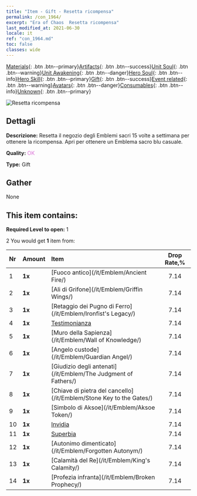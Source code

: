 ```yaml
---
title: "Item - Gift - Resetta ricompensa"
permalink: /con_1964/
excerpt: "Era of Chaos  Resetta ricompensa"
last_modified_at: 2021-06-30
locale: it
ref: "con_1964.md"
toc: false
classes: wide
---
```

 [Materials](/ItemsIT/){: .btn .btn--primary}[Artifacts](/ItemsIT/Artifacts/){: .btn .btn--success}[Unit Soul](/ItemsIT/UnitSoul/){: .btn .btn--warning}[Unit Awakening](/ItemsIT/UnitAwakening/){: .btn .btn--danger}[Hero Soul](/ItemsIT/HeroSoul/){: .btn .btn--info}[Hero Skill](/ItemsIT/HeroSkill/){: .btn .btn--primary}[Gift](/ItemsIT/Gift/){: .btn .btn--success}[Event related](/ItemsIT/Events/){: .btn .btn--warning}[Avatars](/ItemsIT/Avatars/){: .btn .btn--danger}[Consumables](/ItemsIT/Consumables/){: .btn .btn--info}[Unknown](/ItemsIT/Unknown/){: .btn .btn--primary}

 ![Resetta ricompensa](/images/t/shenghui_4.png)

## Dettagli
 **Descrizione:** Resetta il negozio degli Emblemi sacri 15 volte a settimana per ottenere la ricompensa. Apri per ottenere un Emblema sacro blu casuale.

 **Quality:** <span style="color: #DA70D6">OK</span>

 **Type:** Gift

## Gather

  None

## This item contains:

 **Required Level to open:** 1

 2 You would get **1** item  from:

  | Nr | Amount |     Item    | Drop Rate,% |
  |:---|:-------|:------------|:---------:|
  | 1 |  **1x** | [Fuoco antico](/it/Emblem/Ancient Fire/) | 7.14 | 
  | 2 |  **1x** | [Ali di Grifone](/it/Emblem/Griffin Wings/) | 7.14 | 
  | 3 |  **1x** | [Retaggio dei Pugno di Ferro](/it/Emblem/Ironfist's Legacy/) | 7.14 | 
  | 4 |  **1x** | [Testimonianza](/it/Emblem/Witness/) | 7.14 | 
  | 5 |  **1x** | [Muro della Sapienza](/it/Emblem/Wall of Knowledge/) | 7.14 | 
  | 6 |  **1x** | [Angelo custode](/it/Emblem/Guardian Angel/) | 7.14 | 
  | 7 |  **1x** | [Giudizio degli antenati](/it/Emblem/The Judgment of Fathers/) | 7.14 | 
  | 8 |  **1x** | [Chiave di pietra del cancello](/it/Emblem/Stone Key to the Gates/) | 7.14 | 
  | 9 |  **1x** | [Simbolo di Aksoe](/it/Emblem/Aksoe Token/) | 7.14 | 
  | 10 |  **1x** | [Invidia](/it/Emblem/Jealousy/) | 7.14 | 
  | 11 |  **1x** | [Superbia](/it/Emblem/Arrogance/) | 7.14 | 
  | 12 |  **1x** | [Autonimo dimenticato](/it/Emblem/Forgotten Autonym/) | 7.14 | 
  | 13 |  **1x** | [Calamità del Re](/it/Emblem/King's Calamity/) | 7.14 | 
  | 14 |  **1x** | [Profezia infranta](/it/Emblem/Broken Prophecy/) | 7.14 | 
